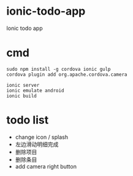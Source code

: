 # ionic-todo-app
Ionic todo app

# cmd
```
sudo npm install -g cordova ionic gulp
cordova plugin add org.apache.cordova.camera

ionic server
ionic emulate android
ionic build

```

# todo list
- change icon / splash
- 左边滑动明细完成
- 删除项目
- 删除条目
- add camera right button